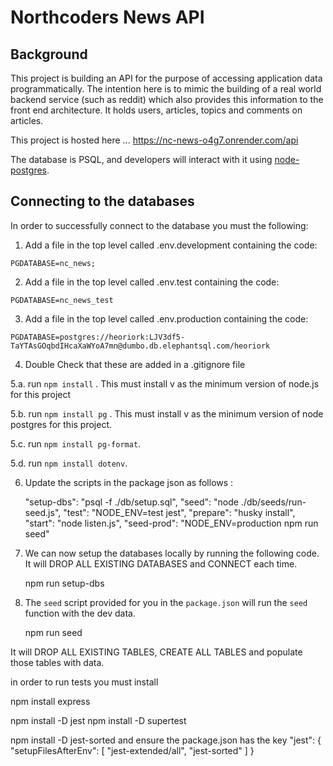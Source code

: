 # Northcoders News API

## Background

This project is building an API for the purpose of accessing application data programmatically. The intention here is to mimic the building of a real world backend service (such as reddit) which also provides this information to the front end architecture. It holds users, articles, topics and comments on articles.

This project is hosted here ... https://nc-news-o4g7.onrender.com/api

The database is PSQL, and developers will interact with it using [node-postgres](https://node-postgres.com/).

## Connecting to the databases

In order to successfully connect to the database you must the following:

1. Add a file in the top level called .env.development containing the code:

```
PGDATABASE=nc_news;
```

2. Add a file in the top level called .env.test containing the code:

```
PGDATABASE=nc_news_test
```

3. Add a file in the top level called .env.production containing the code:

```
PGDATABASE=postgres://heoriork:LJV3df5-TaYTAsGOqbdIHcaXaWYoA7mn@dumbo.db.elephantsql.com/heoriork
```

4. Double Check that these are added in a .gitignore file

5.a. run `npm install` .  This must install v as the minimum version of node.js for this project

5.b. run `npm install pg` .  This must install v as the minimum version of node postgres for this project.

5.c. run `npm install pg-format`.

5.d. run `npm install dotenv`.

6. Update the scripts in the package json as follows :

    "setup-dbs": "psql -f ./db/setup.sql",
    "seed": "node ./db/seeds/run-seed.js",
    "test": "NODE_ENV=test jest",
    "prepare": "husky install",
    "start": "node listen.js",
    "seed-prod": "NODE_ENV=production npm run seed"

7. We can now setup the databases locally by running the following code.  It will DROP ALL EXISTING DATABASES and CONNECT each time.

    npm run setup-dbs

8. The `seed` script provided for you in the `package.json` will run the `seed` function with the dev data.

    npm run seed

It will DROP ALL EXISTING TABLES, CREATE ALL TABLES and populate those tables with data. 



in order to run tests you must install 

npm install express


npm install -D jest
npm install -D supertest

npm install -D jest-sorted
and ensure the package.json has the key
  "jest": {
    "setupFilesAfterEnv": [
      "jest-extended/all",
      "jest-sorted"
    ]
  }

